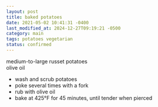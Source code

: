 ```yaml
---
layout: post
title: baked potatoes
date: 2021-05-02 10:41:31 -0400
last_modified_at: 2024-12-27T09:19:21 -0500
category: main
tags: potatoes vegetarian
status: confirmed
---
```


medium-to-large russet potatoes  
olive oil  
* wash and scrub potatoes
* poke several times with a fork
* rub with olive oil
* bake at 425°F for 45 minutes, until tender when pierced
